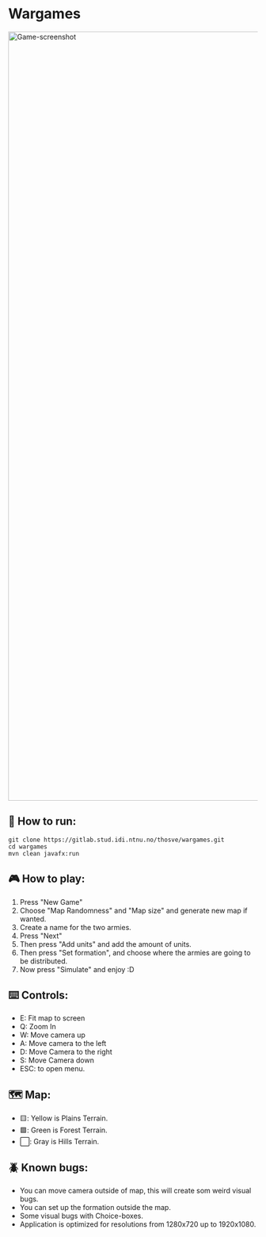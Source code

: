 # Wargames
<img width="1552" alt="Game-screenshot" src="https://user-images.githubusercontent.com/13613544/186648374-716444b5-1a24-4a38-a8fc-b2027acedaf5.png">

## 🚀 How to run:
```
git clone https://gitlab.stud.idi.ntnu.no/thosve/wargames.git
cd wargames
mvn clean javafx:run
```
## 🎮 How to play: 
1. Press "New Game"
2. Choose "Map Randomness" and "Map size" and generate new map if wanted.
3. Create a name for the two armies.
4. Press "Next"
5. Then press "Add units" and add the amount of units.
6. Then press "Set formation", and choose where the armies are going to be distributed.
7. Now press "Simulate" and enjoy :D

## ⌨️ Controls:
- E: Fit map to screen
- Q: Zoom In
- W: Move camera up
- A: Move camera to the left
- D: Move Camera to the right
- S: Move Camera down
- ESC: to open menu.

## 🗺 Map:
- 🟨: Yellow is Plains Terrain.
- 🟩: Green is Forest Terrain.
- ⬜️: Gray is Hills Terrain.

## 🪲 Known bugs:
- You can move camera outside of map, this will create som weird visual bugs.
- You can set up the formation outside the map.
- Some visual bugs with Choice-boxes.
- Application is optimized for resolutions from 1280x720 up to 1920x1080.

